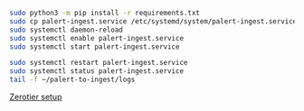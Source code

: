 ```bash
sudo python3 -m pip install -r requirements.txt
sudo cp palert-ingest.service /etc/systemd/system/palert-ingest.service
sudo systemctl daemon-reload
sudo systemctl enable palert-ingest.service
sudo systemctl start palert-ingest.service
```

```bash
sudo systemctl restart palert-ingest.service
sudo systemctl status palert-ingest.service
tail -f ~/palert-to-ingest/logs
```

[Zerotier setup](https://docs.google.com/document/d/1l8SA2pNLpueWjAy0l3gStlXXv-Tw3wwl3vfgqVdrA8s/edit?usp=sharing)
